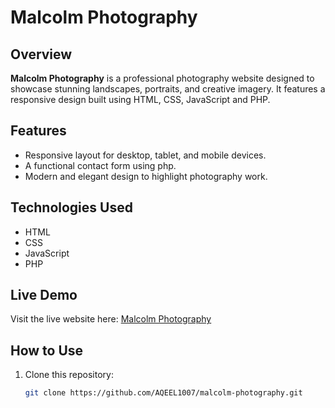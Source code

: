 # Malcolm Photography

## Overview
**Malcolm Photography** is a professional photography website designed to showcase stunning landscapes, portraits, and creative imagery. It features a responsive design built using HTML, CSS, JavaScript and PHP.

## Features
- Responsive layout for desktop, tablet, and mobile devices.
- A functional contact form using php.
- Modern and elegant design to highlight photography work.

## Technologies Used
- HTML
- CSS
- JavaScript
- PHP

## Live Demo
Visit the live website here: [Malcolm Photography](https://AQEEL1007.github.io/malcolm-photography)

## How to Use
1. Clone this repository:
   ```bash
   git clone https://github.com/AQEEL1007/malcolm-photography.git
